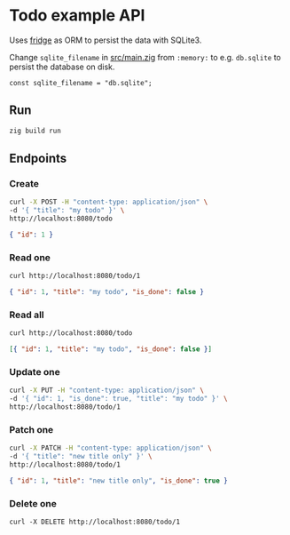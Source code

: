# Todo example API

Uses [fridge](https://github.com/cztomsik/fridge) as ORM to persist the data with SQLite3.

Change `sqlite_filename` in [src/main.zig](./src/main.zig) from `:memory:` to e.g. `db.sqlite` to persist the database on disk.

```zig
const sqlite_filename = "db.sqlite";
```

## Run

```sh
zig build run
```

## Endpoints

### Create

```sh
curl -X POST -H "content-type: application/json" \
-d '{ "title": "my todo" }' \
http://localhost:8080/todo
```

```json
{ "id": 1 }
```

### Read one

```sh
curl http://localhost:8080/todo/1
```

```json
{ "id": 1, "title": "my todo", "is_done": false }
```

### Read all

```sh
curl http://localhost:8080/todo
```

```json
[{ "id": 1, "title": "my todo", "is_done": false }]
```

### Update one

```sh
curl -X PUT -H "content-type: application/json" \
-d '{ "id": 1, "is_done": true, "title": "my todo" }' \
http://localhost:8080/todo/1
```

### Patch one

```sh
curl -X PATCH -H "content-type: application/json" \
-d '{ "title": "new title only" }' \
http://localhost:8080/todo/1
```

```json
{ "id": 1, "title": "new title only", "is_done": true }
```

### Delete one

```
curl -X DELETE http://localhost:8080/todo/1
```
